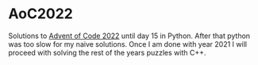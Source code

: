 # AoC2022
Solutions to [Advent of Code 2022](https://adventofcode.com/2022) until day 15 in Python. After that python was too slow for my naive solutions. 
Once I am done with year 2021 I will proceed with solving the rest of the years puzzles with C++. 

